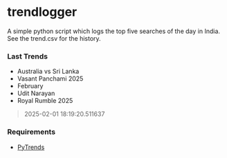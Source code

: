 # trendlogger
A simple python script which logs the top five searches of the day in India.<br>See the trend.csv for the history.<br>

<!-- Last Trends -->
### Last Trends
* Australia vs Sri Lanka
* Vasant Panchami 2025
* February
* Udit Narayan
* Royal Rumble 2025
> 2025-02-01 18:19:20.511637

<!-- Requirements -->
### Requirements
* [PyTrends](https://github.com/dreyco676/pytrends)
